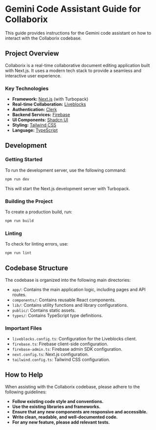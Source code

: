 # Gemini Code Assistant Guide for Collaborix

This guide provides instructions for the Gemini code assistant on how to interact with the Collaborix codebase.

## Project Overview

Collaborix is a real-time collaborative document editing application built with Next.js. It uses a modern tech stack to provide a seamless and interactive user experience.

### Key Technologies

- **Framework:** [Next.js](https://nextjs.org/) (with Turbopack)
- **Real-time Collaboration:** [Liveblocks](https://liveblocks.io/)
- **Authentication:** [Clerk](https://clerk.com/)
- **Backend Services:** [Firebase](https://firebase.google.com/)
- **UI Components:** [Shadcn UI](https://ui.shadcn.com/)
- **Styling:** [Tailwind CSS](https://tailwindcss.com/)
- **Language:** [TypeScript](https://www.typescriptlang.org/)

## Development

### Getting Started

To run the development server, use the following command:

```bash
npm run dev
```

This will start the Next.js development server with Turbopack.

### Building the Project

To create a production build, run:

```bash
npm run build
```

### Linting

To check for linting errors, use:

```bash
npm run lint
```

## Codebase Structure

The codebase is organized into the following main directories:

- `app/`: Contains the main application logic, including pages and API routes.
- `components/`: Contains reusable React components.
- `lib/`: Contains utility functions and library configurations.
- `public/`: Contains static assets.
- `types/`: Contains TypeScript type definitions.

### Important Files

- `liveblocks.config.ts`: Configuration for the Liveblocks client.
- `firebase.ts`: Firebase client-side configuration.
- `firebase-admin.ts`: Firebase admin SDK configuration.
- `next.config.ts`: Next.js configuration.
- `tailwind.config.ts`: Tailwind CSS configuration.

## How to Help

When assisting with the Collaborix codebase, please adhere to the following guidelines:

- **Follow existing code style and conventions.**
- **Use the existing libraries and frameworks.**
- **Ensure that any new components are responsive and accessible.**
- **Write clean, readable, and well-documented code.**
- **For any new feature, please add relevant tests.**
